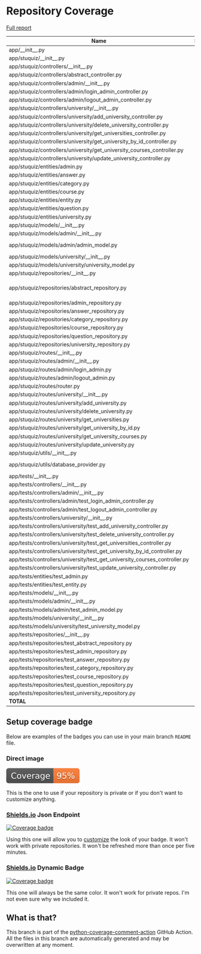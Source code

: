 # Repository Coverage

[Full report](https://htmlpreview.github.io/?https://github.com/en0mia/stuquiz-api/blob/python-coverage-comment-action-data/htmlcov/index.html)

| Name                                                                           |    Stmts |     Miss |   Cover |   Missing |
|------------------------------------------------------------------------------- | -------: | -------: | ------: | --------: |
| app/\_\_init\_\_.py                                                            |        0 |        0 |    100% |           |
| app/stuquiz/\_\_init\_\_.py                                                    |       23 |       17 |     26% |     14-41 |
| app/stuquiz/controllers/\_\_init\_\_.py                                        |        0 |        0 |    100% |           |
| app/stuquiz/controllers/abstract\_controller.py                                |        6 |        1 |     83% |        17 |
| app/stuquiz/controllers/admin/\_\_init\_\_.py                                  |        0 |        0 |    100% |           |
| app/stuquiz/controllers/admin/login\_admin\_controller.py                      |       18 |        0 |    100% |           |
| app/stuquiz/controllers/admin/logout\_admin\_controller.py                     |       12 |        0 |    100% |           |
| app/stuquiz/controllers/university/\_\_init\_\_.py                             |        0 |        0 |    100% |           |
| app/stuquiz/controllers/university/add\_university\_controller.py              |       19 |        0 |    100% |           |
| app/stuquiz/controllers/university/delete\_university\_controller.py           |       22 |        0 |    100% |           |
| app/stuquiz/controllers/university/get\_universities\_controller.py            |       12 |        0 |    100% |           |
| app/stuquiz/controllers/university/get\_university\_by\_id\_controller.py      |       17 |        0 |    100% |           |
| app/stuquiz/controllers/university/get\_university\_courses\_controller.py     |       19 |        0 |    100% |           |
| app/stuquiz/controllers/university/update\_university\_controller.py           |       24 |        0 |    100% |           |
| app/stuquiz/entities/admin.py                                                  |       11 |        0 |    100% |           |
| app/stuquiz/entities/answer.py                                                 |       11 |        0 |    100% |           |
| app/stuquiz/entities/category.py                                               |        6 |        0 |    100% |           |
| app/stuquiz/entities/course.py                                                 |       15 |        0 |    100% |           |
| app/stuquiz/entities/entity.py                                                 |        3 |        0 |    100% |           |
| app/stuquiz/entities/question.py                                               |       10 |        0 |    100% |           |
| app/stuquiz/entities/university.py                                             |        6 |        0 |    100% |           |
| app/stuquiz/models/\_\_init\_\_.py                                             |        0 |        0 |    100% |           |
| app/stuquiz/models/admin/\_\_init\_\_.py                                       |        0 |        0 |    100% |           |
| app/stuquiz/models/admin/admin\_model.py                                       |       36 |        7 |     81% |37, 44, 78-85 |
| app/stuquiz/models/university/\_\_init\_\_.py                                  |        0 |        0 |    100% |           |
| app/stuquiz/models/university/university\_model.py                             |       23 |        2 |     91% |     34-36 |
| app/stuquiz/repositories/\_\_init\_\_.py                                       |        0 |        0 |    100% |           |
| app/stuquiz/repositories/abstract\_repository.py                               |       37 |        7 |     81% |32-34, 46, 58, 70, 82 |
| app/stuquiz/repositories/admin\_repository.py                                  |       16 |        0 |    100% |           |
| app/stuquiz/repositories/answer\_repository.py                                 |       16 |        0 |    100% |           |
| app/stuquiz/repositories/category\_repository.py                               |       16 |        0 |    100% |           |
| app/stuquiz/repositories/course\_repository.py                                 |       31 |        0 |    100% |           |
| app/stuquiz/repositories/question\_repository.py                               |       16 |        0 |    100% |           |
| app/stuquiz/repositories/university\_repository.py                             |       21 |        0 |    100% |           |
| app/stuquiz/routes/\_\_init\_\_.py                                             |        0 |        0 |    100% |           |
| app/stuquiz/routes/admin/\_\_init\_\_.py                                       |        0 |        0 |    100% |           |
| app/stuquiz/routes/admin/login\_admin.py                                       |        9 |        4 |     56% |     13-17 |
| app/stuquiz/routes/admin/logout\_admin.py                                      |        6 |        1 |     83% |        13 |
| app/stuquiz/routes/router.py                                                   |       17 |        8 |     53% |     19-28 |
| app/stuquiz/routes/university/\_\_init\_\_.py                                  |        0 |        0 |    100% |           |
| app/stuquiz/routes/university/add\_university.py                               |        8 |        3 |     62% |     13-15 |
| app/stuquiz/routes/university/delete\_university.py                            |        6 |        1 |     83% |        13 |
| app/stuquiz/routes/university/get\_universities.py                             |        6 |        1 |     83% |        13 |
| app/stuquiz/routes/university/get\_university\_by\_id.py                       |        6 |        1 |     83% |        13 |
| app/stuquiz/routes/university/get\_university\_courses.py                      |        6 |        1 |     83% |        13 |
| app/stuquiz/routes/university/update\_university.py                            |        8 |        3 |     62% |     13-15 |
| app/stuquiz/utils/\_\_init\_\_.py                                              |        0 |        0 |    100% |           |
| app/stuquiz/utils/database\_provider.py                                        |       14 |        7 |     50% |17-25, 30-32 |
| app/tests/\_\_init\_\_.py                                                      |        0 |        0 |    100% |           |
| app/tests/controllers/\_\_init\_\_.py                                          |        0 |        0 |    100% |           |
| app/tests/controllers/admin/\_\_init\_\_.py                                    |        0 |        0 |    100% |           |
| app/tests/controllers/admin/test\_login\_admin\_controller.py                  |       44 |        0 |    100% |           |
| app/tests/controllers/admin/test\_logout\_admin\_controller.py                 |       25 |        0 |    100% |           |
| app/tests/controllers/university/\_\_init\_\_.py                               |        0 |        0 |    100% |           |
| app/tests/controllers/university/test\_add\_university\_controller.py          |       41 |        0 |    100% |           |
| app/tests/controllers/university/test\_delete\_university\_controller.py       |       53 |        0 |    100% |           |
| app/tests/controllers/university/test\_get\_universities\_controller.py        |       29 |        0 |    100% |           |
| app/tests/controllers/university/test\_get\_university\_by\_id\_controller.py  |       30 |        0 |    100% |           |
| app/tests/controllers/university/test\_get\_university\_courses\_controller.py |       34 |        0 |    100% |           |
| app/tests/controllers/university/test\_update\_university\_controller.py       |       67 |        0 |    100% |           |
| app/tests/entities/test\_admin.py                                              |        9 |        0 |    100% |           |
| app/tests/entities/test\_entity.py                                             |       12 |        0 |    100% |           |
| app/tests/models/\_\_init\_\_.py                                               |        0 |        0 |    100% |           |
| app/tests/models/admin/\_\_init\_\_.py                                         |        0 |        0 |    100% |           |
| app/tests/models/admin/test\_admin\_model.py                                   |       43 |        0 |    100% |           |
| app/tests/models/university/\_\_init\_\_.py                                    |        0 |        0 |    100% |           |
| app/tests/models/university/test\_university\_model.py                         |       32 |        0 |    100% |           |
| app/tests/repositories/\_\_init\_\_.py                                         |        0 |        0 |    100% |           |
| app/tests/repositories/test\_abstract\_repository.py                           |       29 |        0 |    100% |           |
| app/tests/repositories/test\_admin\_repository.py                              |       65 |        0 |    100% |           |
| app/tests/repositories/test\_answer\_repository.py                             |       51 |        0 |    100% |           |
| app/tests/repositories/test\_category\_repository.py                           |       56 |        0 |    100% |           |
| app/tests/repositories/test\_course\_repository.py                             |       90 |        0 |    100% |           |
| app/tests/repositories/test\_question\_repository.py                           |       57 |        0 |    100% |           |
| app/tests/repositories/test\_university\_repository.py                         |       77 |        0 |    100% |           |
|                                                                      **TOTAL** | **1376** |   **64** | **95%** |           |


## Setup coverage badge

Below are examples of the badges you can use in your main branch `README` file.

### Direct image

[![Coverage badge](https://raw.githubusercontent.com/en0mia/stuquiz-api/python-coverage-comment-action-data/badge.svg)](https://htmlpreview.github.io/?https://github.com/en0mia/stuquiz-api/blob/python-coverage-comment-action-data/htmlcov/index.html)

This is the one to use if your repository is private or if you don't want to customize anything.

### [Shields.io](https://shields.io) Json Endpoint

[![Coverage badge](https://img.shields.io/endpoint?url=https://raw.githubusercontent.com/en0mia/stuquiz-api/python-coverage-comment-action-data/endpoint.json)](https://htmlpreview.github.io/?https://github.com/en0mia/stuquiz-api/blob/python-coverage-comment-action-data/htmlcov/index.html)

Using this one will allow you to [customize](https://shields.io/endpoint) the look of your badge.
It won't work with private repositories. It won't be refreshed more than once per five minutes.

### [Shields.io](https://shields.io) Dynamic Badge

[![Coverage badge](https://img.shields.io/badge/dynamic/json?color=brightgreen&label=coverage&query=%24.message&url=https%3A%2F%2Fraw.githubusercontent.com%2Fen0mia%2Fstuquiz-api%2Fpython-coverage-comment-action-data%2Fendpoint.json)](https://htmlpreview.github.io/?https://github.com/en0mia/stuquiz-api/blob/python-coverage-comment-action-data/htmlcov/index.html)

This one will always be the same color. It won't work for private repos. I'm not even sure why we included it.

## What is that?

This branch is part of the
[python-coverage-comment-action](https://github.com/marketplace/actions/python-coverage-comment)
GitHub Action. All the files in this branch are automatically generated and may be
overwritten at any moment.